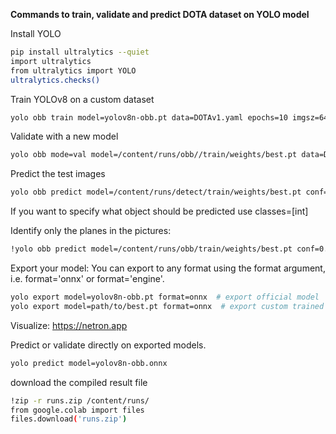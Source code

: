 **Commands to train, validate and predict DOTA dataset on YOLO model**

Install YOLO
```bash
pip install ultralytics --quiet
import ultralytics
from ultralytics import YOLO
ultralytics.checks()
```

Train YOLOv8 on a custom dataset
```bash
yolo obb train model=yolov8n-obb.pt data=DOTAv1.yaml epochs=10 imgsz=640
```

Validate with a new model
```bash
yolo obb mode=val model=/content/runs/obb//train/weights/best.pt data=DOTAv1.yaml
```

Predict the test images
```bash
yolo obb predict model=/content/runs/detect/train/weights/best.pt conf=0.25 source=/content/datasets/DOTAv1/images/test
```

If you want to specify what object should be predicted use classes=[int]

Identify only the planes in the pictures:
```bash
!yolo obb predict model=/content/runs/obb/train/weights/best.pt conf=0.25 source=/content/datasets/DOTAv1/images/test save=True classes=0
```
Export your model: You can export to any format using the format argument, i.e. format='onnx' or format='engine'.
```bash
yolo export model=yolov8n-obb.pt format=onnx  # export official model
yolo export model=path/to/best.pt format=onnx  # export custom trained model
```

Visualize:       https://netron.app

Predict or validate directly on exported models.
```bash 
yolo predict model=yolov8n-obb.onnx
```
 
download the compiled result file
```bash
!zip -r runs.zip /content/runs/
from google.colab import files
files.download('runs.zip')
```

